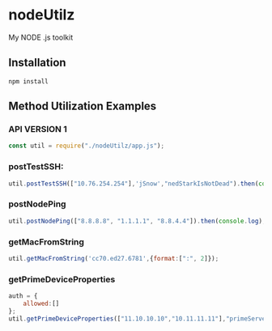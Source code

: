 # nodeUtilz
My NODE .js toolkit

## Installation

    npm install

## Method Utilization Examples

### API VERSION 1
```js
const util = require("./nodeUtilz/app.js");
```

### postTestSSH:
```js
util.postTestSSH(["10.76.254.254"],'jSnow',"nedStarkIsNotDead").then(console.log);
```

### postNodePing
```js
util.postNodePing(["8.8.8.8", "1.1.1.1", "8.8.4.4"]).then(console.log);
```

### getMacFromString
```js
util.getMacFromString('cc70.ed27.6781',{format:[":", 2]});
```

### getPrimeDeviceProperties
```js
auth = {
    allowed:[]
};
util.getPrimeDeviceProperties(["11.10.10.10","10.11.11.11"],"primeServer","authToken",opts).then(console.log).catch(console.log);
```

